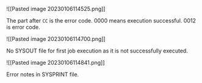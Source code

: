 ![[Pasted image 20230106114525.png]]

The part after `CC` is the error code. 0000 means execution successful. 0012 is error code.

![[Pasted image 20230106114700.png]]

No SYSOUT file for first job execution as it is not successfully executed.

![[Pasted image 20230106114841.png]]

Error notes in SYSPRINT file.